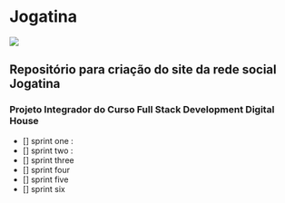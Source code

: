 # Jogatina
![]("./assets/img/tetris.gif")
## Repositório para criação do site da rede social Jogatina 
### Projeto Integrador do Curso Full Stack Development Digital House

 - [] sprint one :
 - [] sprint two :
 - [] sprint three
 - [] sprint four
 - [] sprint five
 - [] sprint six
